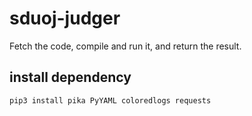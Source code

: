 # sduoj-judger
Fetch the code, compile and run it, and return the result.

## install dependency 
```
pip3 install pika PyYAML coloredlogs requests
```